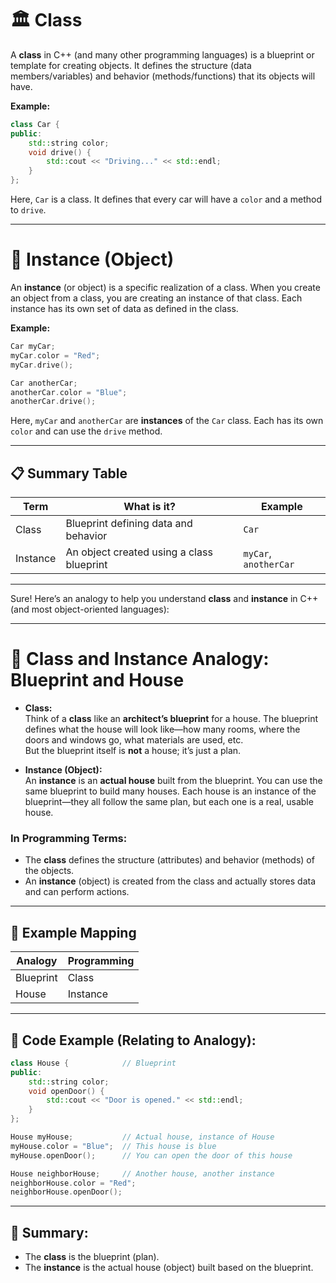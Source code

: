 # 🏛️ **Class**

A **class** in C++ (and many other programming languages) is a blueprint or template for creating objects. It defines the structure (data members/variables) and behavior (methods/functions) that its objects will have.

**Example:**
```cpp
class Car {
public:
    std::string color;
    void drive() {
        std::cout << "Driving..." << std::endl;
    }
};
```
Here, `Car` is a class. It defines that every car will have a `color` and a method to `drive`.

---

# 🧱 **Instance (Object)**

An **instance** (or object) is a specific realization of a class. When you create an object from a class, you are creating an instance of that class. Each instance has its own set of data as defined in the class.

**Example:**
```cpp
Car myCar;
myCar.color = "Red";
myCar.drive();

Car anotherCar;
anotherCar.color = "Blue";
anotherCar.drive();
```
Here, `myCar` and `anotherCar` are **instances** of the `Car` class. Each has its own `color` and can use the `drive` method.

---

## 📋 **Summary Table**

| Term      | What is it?                                   | Example             |
|-----------|-----------------------------------------------|---------------------|
| Class     | Blueprint defining data and behavior           | `Car`               |
| Instance  | An object created using a class blueprint      | `myCar`, `anotherCar` |

---

Sure! Here’s an analogy to help you understand **class** and **instance** in C++ (and most object-oriented languages):

---

# 🧠 **Class and Instance Analogy: Blueprint and House**

- **Class:**  
  Think of a **class** like an **architect’s blueprint** for a house. The blueprint defines what the house will look like—how many rooms, where the doors and windows go, what materials are used, etc.  
  But the blueprint itself is **not** a house; it’s just a plan.

- **Instance (Object):**  
  An **instance** is an **actual house** built from the blueprint. You can use the same blueprint to build many houses. Each house is an instance of the blueprint—they all follow the same plan, but each one is a real, usable house.

### **In Programming Terms:**
- The **class** defines the structure (attributes) and behavior (methods) of the objects.
- An **instance** (object) is created from the class and actually stores data and can perform actions.

---

## 📍 **Example Mapping**

| Analogy       | Programming |
|---------------|-------------|
| Blueprint     | Class       |
| House         | Instance    |

---

## 🧪 **Code Example (Relating to Analogy):**

```cpp
class House {            // Blueprint
public:
    std::string color;
    void openDoor() {
        std::cout << "Door is opened." << std::endl;
    }
};

House myHouse;           // Actual house, instance of House
myHouse.color = "Blue";  // This house is blue
myHouse.openDoor();      // You can open the door of this house

House neighborHouse;     // Another house, another instance
neighborHouse.color = "Red";
neighborHouse.openDoor();
```

---

## 🧾 **Summary:**  
- The **class** is the blueprint (plan).
- The **instance** is the actual house (object) built based on the blueprint.
